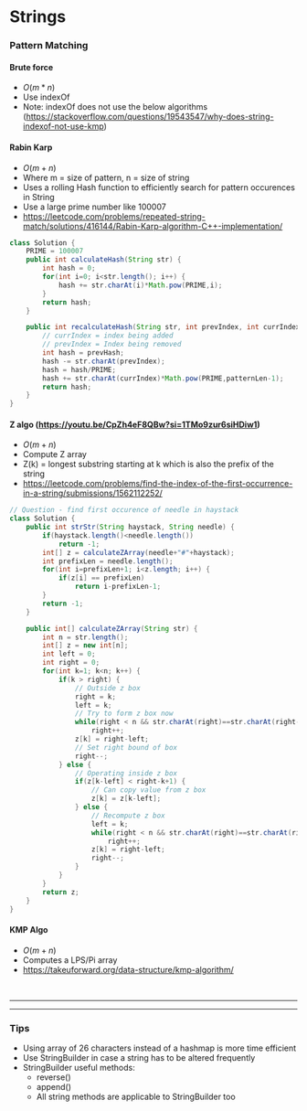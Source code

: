 # Strings

### Pattern Matching 

#### Brute force
  - $O(m*n)$
  - Use indexOf
  - Note: indexOf does not use the below algorithms (https://stackoverflow.com/questions/19543547/why-does-string-indexof-not-use-kmp)

#### Rabin Karp
  - $O(m+n)$
  - Where m = size of pattern, n = size of string
  - Uses a rolling Hash function to efficiently search for pattern occurences in String
  - Use a large prime number like 100007
  - https://leetcode.com/problems/repeated-string-match/solutions/416144/Rabin-Karp-algorithm-C++-implementation/

```java
class Solution {
    PRIME = 100007
    public int calculateHash(String str) {
        int hash = 0;
        for(int i=0; i<str.length(); i++) {
            hash += str.charAt(i)*Math.pow(PRIME,i);
        }
        return hash;
    }

    public int recalculateHash(String str, int prevIndex, int currIndex, int patternLen, int prevHash) {
        // currIndex = index being added
        // prevIndex = Index being removed
        int hash = prevHash;
        hash -= str.charAt(prevIndex);
        hash = hash/PRIME;
        hash += str.charAt(currIndex)*Math.pow(PRIME,patternLen-1);
        return hash;
    }
}
```

#### Z algo (https://youtu.be/CpZh4eF8QBw?si=1TMo9zur6siHDiw1)
  - $O(m+n)$
  - Compute Z array
  - Z(k) = longest substring starting at k which is also the prefix of the string
  - https://leetcode.com/problems/find-the-index-of-the-first-occurrence-in-a-string/submissions/1562112252/

```java
// Question - find first occurence of needle in haystack
class Solution {
    public int strStr(String haystack, String needle) {
        if(haystack.length()<needle.length())
            return -1;
        int[] z = calculateZArray(needle+"#"+haystack);
        int prefixLen = needle.length();
        for(int i=prefixLen+1; i<z.length; i++) {
            if(z[i] == prefixLen)
                return i-prefixLen-1;
        }
        return -1;
    }

    public int[] calculateZArray(String str) {
        int n = str.length();
        int[] z = new int[n];
        int left = 0;
        int right = 0;
        for(int k=1; k<n; k++) {
            if(k > right) {
                // Outside z box
                right = k;
                left = k;
                // Try to form z box now
                while(right < n && str.charAt(right)==str.charAt(right-left))
                    right++;
                z[k] = right-left;
                // Set right bound of box
                right--;
            } else {
                // Operating inside z box
                if(z[k-left] < right-k+1) {
                    // Can copy value from z box
                    z[k] = z[k-left];
                } else {
                    // Recompute z box
                    left = k;
                    while(right < n && str.charAt(right)==str.charAt(right-left))
                        right++;
                    z[k] = right-left;
                    right--;
                }
            }
        }
        return z;
    }
}

```

#### KMP Algo
  - $O(m+n)$
  - Computes a LPS/Pi array
  - https://takeuforward.org/data-structure/kmp-algorithm/


<br>

---
---

### Tips

- Using array of 26 characters instead of a hashmap is more time efficient
- Use StringBuilder in case a string has to be altered frequently
- StringBuilder useful methods:
  - reverse()
  - append()
  - All string methods are applicable to StringBuilder too
